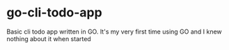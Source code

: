 # go-cli-todo-app
Basic cli todo app written in GO. It's my very first time using GO and I knew nothing about it when started
